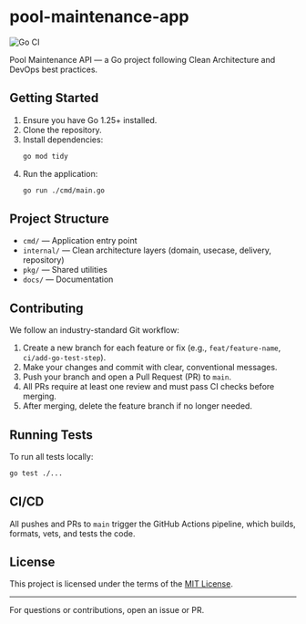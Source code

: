 # pool-maintenance-app

![Go CI](https://github.com/mgmacri/pool-maintenance-app/actions/workflows/go-ci.yml/badge.svg)

Pool Maintenance API — a Go project following Clean Architecture and DevOps best practices.

## Getting Started

1. Ensure you have Go 1.25+ installed.
2. Clone the repository.
3. Install dependencies:
	```sh
	go mod tidy
	```
4. Run the application:
	```sh
	go run ./cmd/main.go
	```

## Project Structure

- `cmd/` — Application entry point
- `internal/` — Clean architecture layers (domain, usecase, delivery, repository)
- `pkg/` — Shared utilities
- `docs/` — Documentation

## Contributing

We follow an industry-standard Git workflow:

1. Create a new branch for each feature or fix (e.g., `feat/feature-name`, `ci/add-go-test-step`).
2. Make your changes and commit with clear, conventional messages.
3. Push your branch and open a Pull Request (PR) to `main`.
4. All PRs require at least one review and must pass CI checks before merging.
5. After merging, delete the feature branch if no longer needed.

## Running Tests

To run all tests locally:
```sh
go test ./...
```

## CI/CD

All pushes and PRs to `main` trigger the GitHub Actions pipeline, which builds, formats, vets, and tests the code.


## License

This project is licensed under the terms of the [MIT License](LICENSE).

---
For questions or contributions, open an issue or PR.
